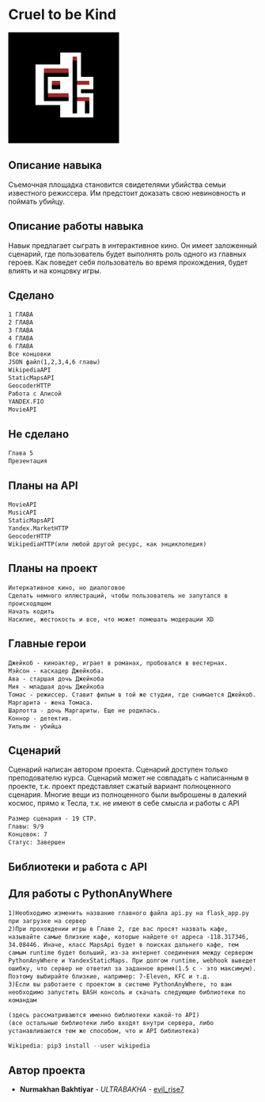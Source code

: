 # Cruel to be Kind
![](logo.png)
## Описание навыка
Съемочная площадка становится свидетелями убийства семьи известного режиссера. Им предстоит доказать свою невиновность и поймать убийцу.
## Описание работы навыка
Навык предлагает сыграть в интерактивное кино. Он имеет заложенный сценарий, где пользователь будет выполнять роль одного из главных героев. Как поведет себя пользователь во время прохождения, будет влиять и на концовку игры.
## Сделано
```
1 ГЛАВА
2 ГЛАВА
3 ГЛАВА
4 ГЛАВА
6 ГЛАВА
Все концовки
JSON файл(1,2,3,4,6 главы)
WikipediaAPI
StaticMapsAPI
GeocoderHTTP
Работа с Алисой
YANDEX.FIO
MovieAPI
```
## Не сделано
```
Глава 5
Презентация
```
## Планы на API
```
MovieAPI
MusicAPI
StaticMapsAPI
Yandex.MarketHTTP
GeocoderHTTP
WikipediaHTTP(или любой другой ресурс, как энциклопедия)
```
## Планы на проект
```
Интеркативное кино, но диалоговое
Сделать немного иллюстраций, чтобы пользователь не запутался в происходящем
Начать кодить
Насилие, жестокость и все, что может помешать модерации XD
```
## Главные герои
```
Джейкоб - киноактер, играет в романах, пробовался в вестернах.
Мэйсон - каскадер Джейкоба.
Ава - старшая дочь Джейкоба
Мия - младшая дочь Джейкоба
Томас - режиссер. Ставит фильм в той же студии, где снимается Джейкоб.
Маргарита - жена Томаса.
Шарлотта - дочь Маргариты. Еще не родилась.
Коннор - детектив.
Уильям - убийца
```
## Сценарий
Сценарий написан автором проекта. Сценарий доступен только преподователю курса. Сценарий может не совпадать с написанным в проекте, т.к. проект представляет сжатый вариант полноценного сценария. Многие вещи из полноценного были выброшены в далекий космос, прямо к Тесла, т.к. не имеют в себе смысла и работы с API
```
Размер сценария - 19 СТР.
Главы: 9/9
Концовок: 7
Статус: Завершен
```
## Библиотеки и работа с API
## Для работы с PythonAnyWhere
```
1)Необходимо изменить название главного файла api.py на flask_app.py при загрузке на сервер
2)При прохождении игры в Главе 2, где вас просят назвать кафе, называйте самые близкие кафе, которые найдете от адреса -118.317346, 34.08446. Иначе, класс MapsApi будет в поисках дальнего кафе, тем самым runtime будет больший, из-за интернет соединения между сервером PythonAnyWhere и YandexStaticMaps. При долгом runtime, webhook выведет ошибку, что сервер не ответил за заданное время(1.5 с - это максимум). Поэтому выбирайте близкие, например: 7-Eleven, KFC и т.д.
3)Если вы работаете с проектом в системе PythonAnyWhere, то вам необходимо запустить BASH консоль и скачать следующие библиотеки по командам
```
```
(здесь рассматриваются именно библиотеки какой-то API)
(все остальные библиотеки либо входят внутри сервера, либо устанавливаются тем же способом, что и API библиотека)
```
```java
Wikipedia: pip3 install --user wikipedia
```
## Автор проекта
* **Nurmakhan Bakhtiyar** - *ULTRABAKHA* - [evil_rise7](https://github.com/evilrise7)
